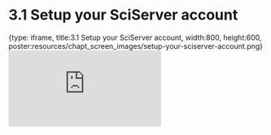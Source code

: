 # 3.1 Setup your SciServer account
 
{type: iframe, title:3.1 Setup your SciServer account, width:800, height:600, poster:resources/chapt_screen_images/setup-your-sciserver-account.png}
![](https://sayumiyork.github.io/c-moor-ottr-generic/setup-your-sciserver-account.html)
 

 
